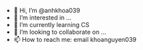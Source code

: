 - 👋 Hi, I’m @anhkhoa039
- 👀 I’m interested in ...
- 🌱 I’m currently learning CS
- 💞️ I’m looking to collaborate on ...
- 📫 How to reach me: email khoanguyen039

<!---
anhkhoa039/anhkhoa039 is a ✨ special ✨ repository because its `README.md` (this file) appears on your GitHub profile.
You can click the Preview link to take a look at your changes.
--->
